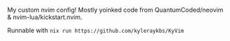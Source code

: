 My custom nvim config! Mostly yoinked code from QuantumCoded/neovim & nvim-lua/kickstart.nvim.

Runnable with ``nix run https://github.com/kyleraykbs/KyVim``
